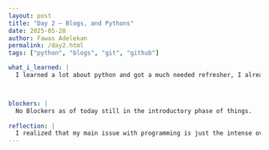 ```yaml
---
layout: post
title: "Day 2 – Blogs, and Pythons"
date: 2025-05-28
author: Fawas Adelekan
permalink: /day2.html
tags: ["python", "blogs", "git", "github"]

what_i_learned: |
  I learned a lot about python and got a much needed refresher, I already knew most of the intro stuff but I'm hoping we get into the those rusty parts soon. We also got to meet our mentors and learn a lot about how the program will work and it's espcially fun to get into that soon. Updated the website of any errors that were trouble. 



blockers: |
  No Blockers as of today still in the introductory phase of things.
  
reflection: |
  I realized that my main issue with programming is just the intense over thinking going on and I realized that I just need to work on that problem more. I also like the way were being guided into this program just so that we get a better understanding of things going on.
---
```

